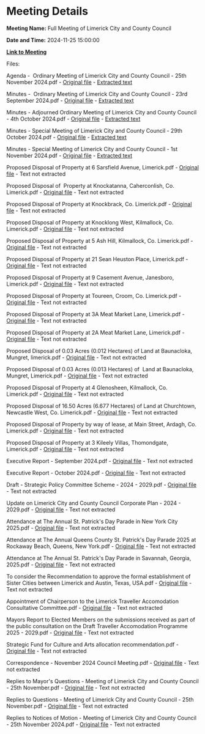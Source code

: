 # Meeting Details

**Meeting Name:** Full Meeting of Limerick City and County Council

**Date and Time:** 2024-11-25 15:00:00

**[Link to Meeting](https://www.limerick.ie/council/whats-on/full-meeting-of-limerick-city-and-county-council-10)**

Files: 

Agenda -  Ordinary Meeting of Limerick City and County Council - 25th November 2024.pdf - [Original file](https://www.limerick.ie/sites/default/files/media/documents/2024-11/00-agenda-ordinary-meeting-limerick-city-and-county-council-25.11.2024.pdf) - [Extracted text](./Agenda%20-%C2%A0%20Ordinary%C2%A0Meeting%20of%20Limerick%20City%20and%20County%20Council%20-%2025th%20November%202024.md)

Minutes -  Ordinary Meeting of Limerick City and County Council - 23rd September 2024.pdf - [Original file](https://www.limerick.ie/sites/default/files/media/documents/2024-11/01-a-minutes-ordinary-meeting-limerick-city-and-county-council-23.09.2024.pdf) - [Extracted text](./Minutes%20-%C2%A0%20Ordinary%20Meeting%20of%20Limerick%20City%20and%20County%20Council%20-%2023rd%20September%202024.md)

Minutes - Adjourned Ordinary Meeting of Limerick City and County Council - 4th October 2024.pdf - [Original file](https://www.limerick.ie/sites/default/files/media/documents/2024-11/01-b-minutes-adjourned-ordinary-meeting-limerick-city-and-county-council-04.10.2024.pdf) - [Extracted text](./Minutes%20-%20Adjourned%20Ordinary%20Meeting%20of%20Limerick%20City%20and%20County%20Council%20-%204th%20October%202024.md)

Minutes - Special Meeting of Limerick City and County Council - 29th October 2024.pdf - [Original file](https://www.limerick.ie/sites/default/files/media/documents/2024-11/01-c-minutes-special-meeting-limerick-city-and-county-council-29.10.2024.pdf) - [Extracted text](./Minutes%20-%20Special%20Meeting%20of%20Limerick%20City%20and%20County%20Council%20-%2029th%20October%202024.md)

Minutes - Special Meeting of Limerick City and County Council - 1st November 2024.pdf - [Original file](https://www.limerick.ie/sites/default/files/media/documents/2024-11/01-d-minutes-special-meeting-limerick-city-and-county-council-01.11.2024.pdf) - [Extracted text](./Minutes%20-%20Special%20Meeting%20of%20Limerick%20City%20and%20County%20Council%20-%201st%20November%202024.md)

Proposed Disposal of Property at 6 Sarsfield Avenue, Limerick.pdf - [Original file](https://www.limerick.ie/sites/default/files/media/documents/2024-11/03-a-disposal-of-land-6-sarsfield-avenue-garryowen-limerick.pdf) - Text not extracted

Proposed Disposal of  Property at Knockatanna, Caherconlish, Co. Limerick.pdf - [Original file](https://www.limerick.ie/sites/default/files/media/documents/2024-11/03-b-disposal-of-land-knockatanna-caherconlish-co.-limerick.pdf) - Text not extracted

Proposed Disposal of Property at Knockbrack, Co. Limerick.pdf - [Original file](https://www.limerick.ie/sites/default/files/media/documents/2024-11/03-c-disposal-of-land-knockbrack-abbeyfeale-co.-limerick.pdf) - Text not extracted

Proposed Disposal of Property at Knocklong West, Kilmallock, Co. Limerick.pdf - [Original file](https://www.limerick.ie/sites/default/files/media/documents/2024-11/03-d-disposal-knocklong-west-kilmallock.pdf) - Text not extracted

Proposed Disposal of Property at 5 Ash Hill, Kilmallock, Co. Limerick.pdf - [Original file](https://www.limerick.ie/sites/default/files/media/documents/2024-11/03-e-disposal-of-land-5-ash-hill-kilmallock-co.-limerick.pdf) - Text not extracted

Proposed Disposal of Property at 21 Sean Heuston Place, Limerick.pdf - [Original file](https://www.limerick.ie/sites/default/files/media/documents/2024-11/03-f-disposal-of-land-21-sean-heuston-place-limerick.pdf) - Text not extracted

Proposed Disposal of Property at 9 Casement Avenue, Janesboro, Limerick.pdf - [Original file](https://www.limerick.ie/sites/default/files/media/documents/2024-11/03-g-disposal-of-land-9-casement-avenue-janesboro-limerick.pdf) - Text not extracted

Proposed Disposal of Property at Toureen, Croom, Co. Limerick.pdf - [Original file](https://www.limerick.ie/sites/default/files/media/documents/2024-11/03-h-disposal-of-land-toureen-croom-co.-limerick.pdf) - Text not extracted

Proposed Disposal of Property at 3A Meat Market Lane, Limerick.pdf - [Original file](https://www.limerick.ie/sites/default/files/media/documents/2024-11/03-i-disposal-of-land-3a-meat-market-lane-limerick.pdf) - Text not extracted

Proposed Disposal of Property at 2A Meat Market Lane, Limerick.pdf - [Original file](https://www.limerick.ie/sites/default/files/media/documents/2024-11/03-j-disposal-of-land-2a-meat-market-lane-limerick.pdf) - Text not extracted

Proposed Disposal of 0.03 Acres (0.012 Hectares) of Land at Baunacloka, Mungret, limerick.pdf - [Original file](https://www.limerick.ie/sites/default/files/media/documents/2024-11/03-k-disposal-of-land-baunacloka-mungret-0.012-co.-limerick.pdf) - Text not extracted

Proposed Disposal of 0.03 Acres (0.013 Hectares) of  Land at Baunacloka, Mungret, Limerick.pdf - [Original file](https://www.limerick.ie/sites/default/files/media/documents/2024-11/03-l-disposal-of-land-baunacloka-mungret-0.013-co.-limerick.pdf) - Text not extracted

Proposed Disposal of Property at 4 Glenosheen, Kilmallock, Co. Limerick.pdf - [Original file](https://www.limerick.ie/sites/default/files/media/documents/2024-11/03-m-disposal-of-land-4-glenosheen-kilmallock-co.-limerick.pdf) - Text not extracted

Proposed Disposal of 16.50 Acres (6.677 Hectares) of Land at Churchtown, Newcastle West, Co. Limerick.pdf - [Original file](https://www.limerick.ie/sites/default/files/media/documents/2024-11/03-n-disposal-of-land-churchtown-newcastle-west-co.-limerick.pdf) - Text not extracted

Proposed Disposal of Property by way of lease, at Main Street, Ardagh, Co. Limerick.pdf - [Original file](https://www.limerick.ie/sites/default/files/media/documents/2024-11/03-o-disposal-of-land-main-street-ardagh-co.-limerick.pdf) - Text not extracted

Proposed Disposal of Property at 3 Kileely Villas, Thomondgate, Limerick.pdf - [Original file](https://www.limerick.ie/sites/default/files/media/documents/2024-11/03-p-disposal-of-land-3-kileely-villas-thomondgate-limerick.pdf) - Text not extracted

Executive Report - September 2024.pdf - [Original file](https://www.limerick.ie/sites/default/files/media/documents/2024-11/04-a-i-executive-report-september-2024.pdf) - Text not extracted

Executive Report - October 2024.pdf - [Original file](https://www.limerick.ie/sites/default/files/media/documents/2024-11/04-a-ii-executive-report-october-2024.pdf) - Text not extracted

Draft - Strategic Policy Committee Scheme - 2024 - 2029.pdf - [Original file](https://www.limerick.ie/sites/default/files/media/documents/2024-11/04-b-strategic-policy-committee-scheme-2024-2029.pdf) - Text not extracted

Update on Limerick City and County Council Corporate Plan - 2024 - 2029.pdf - [Original file](https://www.limerick.ie/sites/default/files/media/documents/2024-11/04-c-corporate-plan-2024-2029.pdf) - Text not extracted

Attendance at The Annual St. Patrick's Day Parade in New York City 2025.pdf - [Original file](https://www.limerick.ie/sites/default/files/media/documents/2024-11/04-d-i-foreign-travel-new-york-city.pdf) - Text not extracted

Attendance at The Annual Queens County St. Patrick's Day Parade 2025 at Rockaway Beach, Queens, New York.pdf - [Original file](https://www.limerick.ie/sites/default/files/media/documents/2024-11/04-d-ii-foreign-travel-rockaway-beach-queens-new-york.pdf) - Text not extracted

Attendance at The Annual St. Patrick's Day Parade in Savannah, Georgia, 2025.pdf - [Original file](https://www.limerick.ie/sites/default/files/media/documents/2024-11/04-d-iii-foreign-travel-savannah-georgia.pdf) - Text not extracted

To consider the Recommendation to approve the formal establishment of Sister Cities between Limerick and Austin, Texas, USA.pdf - [Original file](https://www.limerick.ie/sites/default/files/media/documents/2024-11/04-e-sister-cities-austin-texas.pdf) - Text not extracted

Appointment of Chairperson to the Limerick Traveller Accomodation Consultative Committee.pdf - [Original file](https://www.limerick.ie/sites/default/files/media/documents/2024-11/05-a-appointment-chairperson-limerick-traveller-accommodation-consultative-committee.pdf) - Text not extracted

Mayors Report to Elected Members on the submissions received as part of the public consultation on the Draft Traveller Accomodation Programme 2025 - 2029.pdf - [Original file](https://www.limerick.ie/sites/default/files/media/documents/2024-11/05-b-traveller-accommodation-programme-2025-2029.pdf) - Text not extracted

Strategic Fund for Culture and Arts allocation recommendation.pdf - [Original file](https://www.limerick.ie/sites/default/files/media/documents/2024-11/06-strategic-fund-culture-arts-scheme-2024.pdf) - Text not extracted

Correspondence - November 2024 Council Meeting.pdf - [Original file](https://www.limerick.ie/sites/default/files/media/documents/2024-11/23-correspondence.pdf) - Text not extracted

Replies to Mayor's Questions - Meeting of Limerick City and County Council - 25th November.pdf - [Original file](https://www.limerick.ie/sites/default/files/media/documents/2024-11/replies-to-mayors-questions.pdf) - Text not extracted

Replies to Questions - Meeting of Limerick City and County Council - 25th November.pdf - [Original file](https://www.limerick.ie/sites/default/files/media/documents/2024-11/replies-to-questions-november-2024-council-meeting.pdf) - Text not extracted

Replies to Notices of Motion - Meeting of Limerick City and County Council - 25th November 2024.pdf - [Original file](https://www.limerick.ie/sites/default/files/media/documents/2024-12/replies-to-notices-of-motion-meeting-of-limerick-city-and-county-council-25th-november-2024.pdf) - Text not extracted

